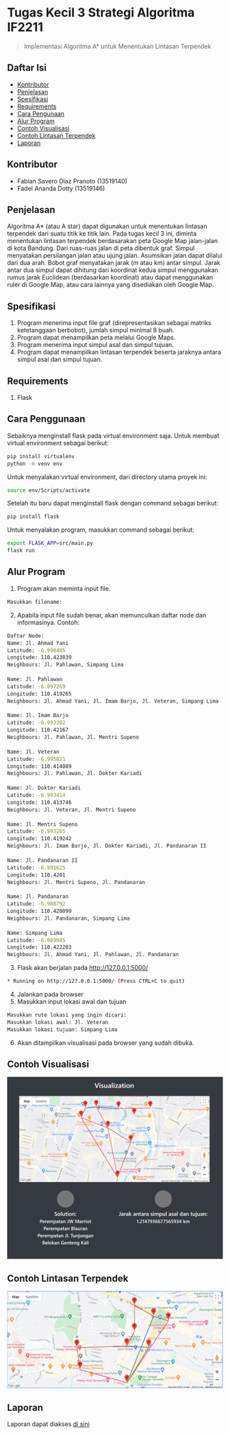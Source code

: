# Tugas Kecil 3 Strategi Algoritma IF2211
> Implementasi Algoritma A* untuk Menentukan Lintasan Terpendek

## Daftar Isi
* [Kontributor](#kontributor)
* [Penjelasan](#penjelasan)
* [Spesifikasi](#spesifikasi)
* [Requirements](#requirements)
* [Cara Pengunaan](#cara-penggunaan)
* [Alur Program](#alur-program)
* [Contoh Visualisasi](#contoh-visualisasi)
* [Contoh Lintasan Terpendek](#contoh-lintasan-terpendek)
* [Laporan](#laporan)

## Kontributor
* Fabian Savero Diaz Pranoto (13519140)
* Fadel Ananda Dotty (13519146)

## Penjelasan
Algoritma A* (atau A star) dapat digunakan untuk menentukan lintasan terpendek dari suatu titik ke titik lain. Pada tugas kecil 3 ini, diminta menentukan lintasan terpendek berdasarakan peta Google Map jalan-jalan di kota Bandung. Dari ruas-ruas jalan di peta dibentuk graf. Simpul menyatakan persilangan jalan atau ujung jalan. Asumsikan jalan dapat dilalui dari dua arah. Bobot graf menyatakan jarak (m atau km) antar simpul. Jarak antar dua simpul dapat dihitung dari koordinat kedua simpul menggunakan rumus jarak Euclidean (berdasarkan koordinat) atau dapat menggunakan ruler di Google Map, atau cara lainnya yang disediakan oleh Google Map.

## Spesifikasi
1. Program menerima input file graf (direpresentasikan sebagai matriks ketetanggaan berbobot), jumlah simpul minimal 8 buah.
2. Program dapat menampilkan peta melalui Google Maps.
3. Program menerima input simpul asal dan simpul tujuan.
4. Program dapat menampilkan lintasan terpendek beserta jaraknya antara simpul asal dan simpul tujuan.

## Requirements
1. Flask

## Cara Penggunaan
Sebaiknya menginstall flask pada virtual environment saja. Untuk membuat virtual environment sebagai berikut:
```bash
pip install virtualenv
python -m venv env
```
Untuk menyalakan virtual environment, dari directory utama proyek ini:
```bash
source env/Scripts/activate
```
Setelah itu baru dapat menginstall flask dengan command sebagai berikut:
```bash
pip install flask
```
Untuk menyalakan program, masukkan command sebagai berikut:
```bash
export FLASK_APP=src/main.py
flask run
```

## Alur Program
1. Program akan meminta input file.
```bash
Masukkan filename:
```
2. Apabila input file sudah benar, akan memunculkan daftar node dan informasinya. Contoh:
```bash
Daftar Node: 
Name: Jl. Ahmad Yani
Latitude: -6.990485
Longitude: 110.423839
Neighbours: Jl. Pahlawan, Simpang Lima

Name: Jl. Pahlawan
Latitude: -6.997269
Longitude: 110.419265
Neighbours: Jl. Ahmad Yani, Jl. Imam Barjo, Jl. Veteran, Simpang Lima

Name: Jl. Imam Barjo
Latitude: -6.993382
Longitude: 110.42167
Neighbours: Jl. Pahlawan, Jl. Mentri Supeno

Name: Jl. Veteran
Latitude: -6.995821
Longitude: 110.414089
Neighbours: Jl. Pahlawan, Jl. Dokter Kariadi

Name: Jl. Dokter Kariadi
Latitude: -6.993414
Longitude: 110.413746
Neighbours: Jl. Veteran, Jl. Mentri Supeno

Name: Jl. Mentri Supeno
Latitude: -6.993265
Longitude: 110.419242
Neighbours: Jl. Imam Barjo, Jl. Dokter Kariadi, Jl. Pandanaran II

Name: Jl. Pandanaran II
Latitude: -6.991625
Longitude: 110.4201
Neighbours: Jl. Mentri Supeno, Jl. Pandanaran

Name: Jl. Pandanaran
Latitude: -6.988792
Longitude: 110.420099
Neighbours: Jl. Pandanaran, Simpang Lima

Name: Simpang Lima
Latitude: -6.989985
Longitude: 110.422203
Neighbours: Jl. Ahmad Yani, Jl. Pahlawan, Jl. Pandanaran
```
3. Flask akan berjalan pada http://127.0.0.1:5000/
```bash
* Running on http://127.0.0.1:5000/ (Press CTRL+C to quit)
```
4. Jalankan pada browser
5. Masukkan input lokasi awal dan tujuan
```bash
Masukkan rute lokasi yang ingin dicari:
Masukkan lokasi awal: Jl. Veteran
Masukkan lokasi tujuan: Simpang Lima
```
6. Akan ditampilkan visualisasi pada browser yang sudah dibuka.

## Contoh Visualisasi
![contoh](./doc/contoh.jpg)

## Contoh Lintasan Terpendek
![contoh](./doc/lintasanTerpendek.jpg)

## Laporan
Laporan dapat diakses [di sini](./doc/Tucil3_13519140.pdf)
